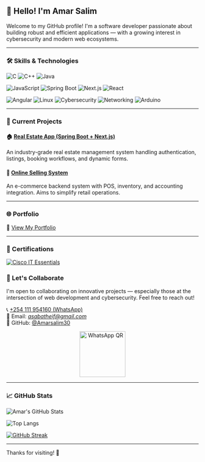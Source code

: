 ## 👋 Hello! I'm Amar Salim

Welcome to my GitHub profile! I'm a software developer passionate about building robust and efficient applications — with a growing interest in cybersecurity and modern web ecosystems.

---

### 🛠️ Skills & Technologies

![C](https://img.shields.io/badge/C-%2300599C.svg?style=for-the-badge&logo=c&logoColor=white)
![C++](https://img.shields.io/badge/C++-00599C?style=for-the-badge&logo=c%2B%2B&logoColor=white)
![Java](https://img.shields.io/badge/Java-ED8B00?style=for-the-badge&logo=java&logoColor=white)

![JavaScript](https://img.shields.io/badge/JavaScript-F7DF1E?style=for-the-badge&logo=javascript&logoColor=black)
![Spring Boot](https://img.shields.io/badge/Spring_Boot-6DB33F?style=for-the-badge&logo=spring-boot&logoColor=white)
![Next.js](https://img.shields.io/badge/Next.js-000000?style=for-the-badge&logo=nextdotjs&logoColor=white)
![React](https://img.shields.io/badge/React-20232A?style=for-the-badge&logo=react&logoColor=61DAFB)

![Angular](https://img.shields.io/badge/Angular-DD0031?style=for-the-badge&logo=angular&logoColor=white)
![Linux](https://img.shields.io/badge/Kali_Linux-557C94?style=for-the-badge&logo=linux&logoColor=white)
![Cybersecurity](https://img.shields.io/badge/Cybersecurity-Basic-green?style=for-the-badge)
![Networking](https://img.shields.io/badge/Networking-Basic-blue?style=for-the-badge)
![Arduino](https://img.shields.io/badge/Arduino-00979D?style=for-the-badge&logo=arduino&logoColor=white)

---

### 🚧 Current Projects

#### 🏠 [Real Estate App (Spring Boot + Next.js)](https://github.com/Amarsalim30/real-estate-app-backend)
An industry-grade real estate management system handling authentication, listings, booking workflows, and dynamic forms.

#### 🛒 [Online Selling System](https://github.com/Amarsalim30/Projects)
An e-commerce backend system with POS, inventory, and accounting integration. Aims to simplify retail operations.

---

### 🌐 Portfolio  
🔗 [View My Portfolio](https://amarsalim30.github.io/Amar-portfolio/Amar-portfolio.html)

---
### 🏅 Certifications

[![Cisco IT Essentials](https://img.shields.io/badge/Cisco%20IT%20Essentials%20(2024)-Completed-brightgreen?logo=cisco&style=for-the-badge)](https://github.com/Amarsalim30/Amar-portfolio/blob/main/portfolio/blob/main/AmarSalim-IT%20Essentials%20Au-certificate.pdf)

### 🤝 Let's Collaborate  
I'm open to collaborating on innovative projects — especially those at the intersection of web development and cybersecurity. Feel free to reach out!

📞 [+254 111 954160 (WhatsApp)](https://wa.link/akgc9l)  
📧 Email: *asabatheif@gmail.com*  
🔗 GitHub: [@Amarsalim30](https://github.com/Amarsalim30)

<p align="center">
  <img src="https://github.com/user-attachments/assets/19a04812-7f24-418b-b423-5b324cd42fa1" alt="WhatsApp QR" width="120" />
</p>

---

### 📈 GitHub Stats

![Amar's GitHub Stats](https://github-readme-stats.vercel.app/api?username=Amarsalim30&show_icons=true&theme=tokyonight)

![Top Langs](https://github-readme-stats.vercel.app/api/top-langs/?username=Amarsalim30&layout=compact&theme=tokyonight)

[![GitHub Streak](https://streak-stats.demolab.com?user=Amarsalim30&theme=tokyonight)](https://git.io/streak-stats)

---

Thanks for visiting! 🚀
